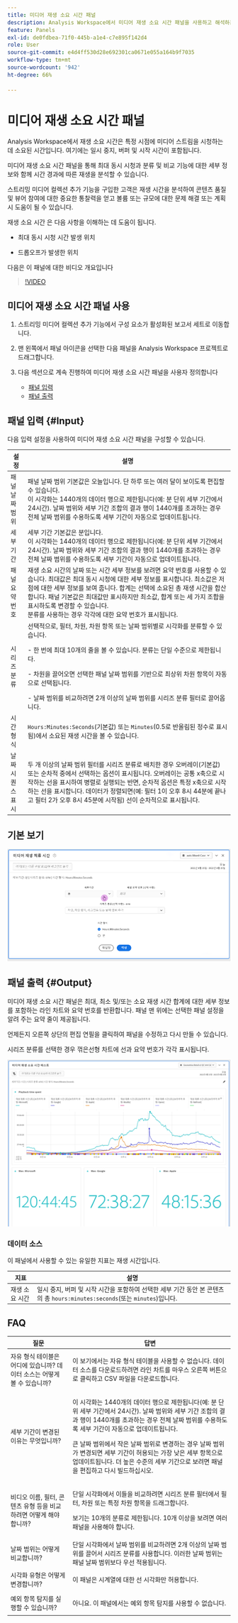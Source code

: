```yaml
---
title: 미디어 재생 소요 시간 패널
description: Analysis Workspace에서 미디어 재생 소요 시간 패널을 사용하고 해석하는 방법.
feature: Panels
exl-id: de0fdbea-71f0-445b-a1e4-c7e895f142d4
role: User
source-git-commit: e4d4ff530d28e692301ca0671e055a164b9f7035
workflow-type: tm+mt
source-wordcount: '942'
ht-degree: 66%

---
```


# 미디어 재생 소요 시간 패널

Analysis Workspace에서 재생 소요 시간은 특정 시점에 미디어 스트림을 시청하는 데 소요된 시간입니다. 여기에는 일시 중지, 버퍼 및 시작 시간이 포함됩니다.

미디어 재생 소요 시간 패널을 통해 최대 동시 시청과 분류 및 비교 기능에 대한 세부 정보와 함께 시간 경과에 따른 재생을 분석할 수 있습니다.

스트리밍 미디어 컬렉션 추가 기능을 구입한 고객은 재생 시간을 분석하여 콘텐츠 품질 및 뷰어 참여에 대한 중요한 통찰력을 얻고 볼륨 또는 규모에 대한 문제 해결 또는 계획 시 도움이 될 수 있습니다.

재생 소요 시간 은 다음 사항을 이해하는 데 도움이 됩니다.

* 최대 동시 시청 시간 발생 위치

* 드롭오프가 발생한 위치

다음은 이 패널에 대한 비디오 개요입니다

>[!VIDEO](https://video.tv.adobe.com/v/338699)

## 미디어 재생 소요 시간 패널 사용

1. 스트리밍 미디어 컬렉션 추가 기능에서 구성 요소가 활성화된 보고서 세트로 이동합니다.

1. 맨 왼쪽에서 패널 아이콘을 선택한 다음 패널을 Analysis Workspace 프로젝트로 드래그합니다.

1. 다음 섹션으로 계속 진행하여 미디어 재생 소요 시간 패널을 사용자 정의합니다

   * [패널 입력](#panel-inputs)
   * [패널 출력](#panel-output)

## 패널 입력 {#Input}

다음 입력 설정을 사용하여 미디어 재생 소요 시간 패널을 구성할 수 있습니다.

| 설정 | 설명 |
|---|---|
| 패널 날짜 범위 | 패널 날짜 범위 기본값은 오늘입니다. 단 하루 또는 여러 달이 보이도록 편집할 수 있습니다.<br>이 시각화는 1440개의 데이터 행으로 제한됩니다(예: 분 단위 세부 기간에서 24시간). 날짜 범위와 세부 기간 조합의 결과 행이 1440개를 초과하는 경우 전체 날짜 범위를 수용하도록 세부 기간이 자동으로 업데이트됩니다. |
| 세부기간 | 세부 기간 기본값은 분입니다.<br>이 시각화는 1440개의 데이터 행으로 제한됩니다(예: 분 단위 세부 기간에서 24시간). 날짜 범위와 세부 기간 조합의 결과 행이 1440개를 초과하는 경우 전체 날짜 범위를 수용하도록 세부 기간이 자동으로 업데이트됩니다. |
| 패널 요약 번호 | 재생 소요 시간의 날짜 또는 시간 세부 정보를 보려면 요약 번호를 사용할 수 있습니다. 최대값은 최대 동시 시청에 대한 세부 정보를 표시합니다. 최소값은 저점에 대한 세부 정보를 보여 줍니다. 합계는 선택에 소요된 총 재생 시간을 합산합니다. 패널 기본값은 최대값만 표시하지만 최소값, 합계 또는 세 가지 조합을 표시하도록 변경할 수 있습니다.<br>분류를 사용하는 경우 각각에 대한 요약 번호가 표시됩니다. |
| 시리즈 분류 | 선택적으로, 필터, 차원, 차원 항목 또는 날짜 범위별로 시각화를 분류할 수 있습니다.<p>- 한 번에 최대 10개의 줄을 볼 수 있습니다. 분류는 단일 수준으로 제한됩니다.</p><p>- 차원을 끌어오면 선택한 패널 날짜 범위를 기반으로 최상위 차원 항목이 자동으로 선택됩니다.</p>- 날짜 범위를 비교하려면 2개 이상의 날짜 범위를 시리즈 분류 필터로 끌어옵니다. |
| 시간 형식 | `Hours:Minutes:Seconds`(기본값) 또는 `Minutes`(0.5로 반올림된 정수로 표시됨)에서 소요된 재생 시간을 볼 수 있습니다. |
| 날짜 시퀀스 표시 | 두 개 이상의 날짜 범위 필터를 시리즈 분류로 배치한 경우 오버레이(기본값) 또는 순차적 중에서 선택하는 옵션이 표시됩니다. 오버레이는 공통 x축으로 시작하는 선을 표시하여 병렬로 실행되는 반면, 순차적 옵션은 특정 x축으로 시작하는 선을 표시합니다. 데이터가 정렬되면(예: 필터 1이 오후 8시 44분에 끝나고 필터 2가 오후 8시 45분에 시작됨) 선이 순차적으로 표시됩니다. |

## 기본 보기

![미디어 플레이북 체류 시간 기본 보기입니다.](assets/mpts_default_view.png)

## 패널 출력 {#Output}

미디어 재생 소요 시간 패널은 최대, 최소 및/또는 소요 재생 시간 합계에 대한 세부 정보를 포함하는 라인 차트와 요약 번호를 반환합니다. 패널 맨 위에는 선택한 패널 설정을 알려 주는 요약 줄이 제공됩니다.

언제든지 오른쪽 상단의 편집 연필을 클릭하여 패널을 수정하고 다시 만들 수 있습니다.

시리즈 분류를 선택한 경우 꺾은선형 차트에 선과 요약 번호가 각각 표시됩니다.

![라인 차트와 요약을 표시하는 미디어 재생 소요 시간 출력입니다.](assets/mpts_outputs1.png)

### 데이터 소스

이 패널에서 사용할 수 있는 유일한 지표는 재생 시간입니다.

| 지표 | 설명 |
|---|---|
| 재생 소요 시간 | 일시 중지, 버퍼 및 시작 시간을 포함하여 선택한 세부 기간 동안 본 콘텐츠의 총 `hours:minutes:seconds`(또는 `minutes`)입니다. |

## FAQ

| 질문 | 답변 |
|---|---|
| 자유 형식 테이블은 어디에 있습니까? 데이터 소스는 어떻게 볼 수 있습니까? | <p></p><p>이 보기에서는 자유 형식 테이블을 사용할 수 없습니다. 데이터 소스를 다운로드하려면 라인 차트를 마우스 오른쪽 버튼으로 클릭하고 CSV 파일을 다운로드합니다.</p> |
| <p>세부 기간이 변경된 이유는 무엇입니까?</p> | <p>이 시각화는 1440개의 데이터 행으로 제한됩니다(예: 분 단위 세부 기간에서 24시간). 날짜 범위와 세부 기간 조합의 결과 행이 1440개를 초과하는 경우 전체 날짜 범위를 수용하도록 세부 기간이 자동으로 업데이트됩니다.</p><p></p><p>큰 날짜 범위에서 작은 날짜 범위로 변경하는 경우 날짜 범위가 변경되면 세부 기간이 허용되는 가장 낮은 세부 항목으로 업데이트됩니다. 더 높은 수준의 세부 기간으로 보려면 패널을 편집하고 다시 빌드하십시오.</p> |
| <p></p><p>비디오 이름, 필터, 콘텐츠 유형 등을 비교하려면 어떻게 해야 합니까?</p> | <p>단일 시각화에서 이들을 비교하려면 시리즈 분류 필터에서 필터, 차원 또는 특정 차원 항목을 드래그합니다.</p><p></p><p>보기는 10개의 분류로 제한됩니다. 10개 이상을 보려면 여러 패널을 사용해야 합니다.</p> |
| 날짜 범위는 어떻게 비교합니까? | 단일 시각화에서 날짜 범위를 비교하려면 2개 이상의 날짜 범위를 끌어서 시리즈 분류를 사용합니다. 이러한 날짜 범위는 패널 날짜 범위보다 우선 적용됩니다. |
| 시각화 유형은 어떻게 변경합니까? | <p></p><p>이 패널은 시계열에 대한 선 시각화만 허용합니다.</p> |
| 예외 항목 탐지를 실행할 수 있습니까? | <p></p><p>아니요. 이 패널에서는 예외 항목 탐지를 사용할 수 없습니다.</p> |
